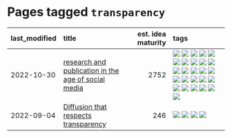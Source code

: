 # Pages tagged `transparency`

|last_modified|title|est. idea maturity|tags
|:---|:---|---:|:---|
|2022-10-30|[research and publication in the age of social media](../research-and-social.md)|2752|[![](https://img.shields.io/badge/tag-arxiv-394ee4)](../tags/arxiv.md) [![](https://img.shields.io/badge/tag-citation-cc5ed7)](../tags/citation.md) [![](https://img.shields.io/badge/tag-corrections-dd597e)](../tags/corrections.md) [![](https://img.shields.io/badge/tag-credit-e8ae48)](../tags/credit.md) [![](https://img.shields.io/badge/tag-curation-b5ec2c)](../tags/curation.md) [![](https://img.shields.io/badge/tag-discoverability-f76896)](../tags/discoverability.md) [![](https://img.shields.io/badge/tag-discussion-1743a)](../tags/discussion.md) [![](https://img.shields.io/badge/tag-feed-0e5ec)](../tags/feed.md) [![](https://img.shields.io/badge/tag-git-36f98)](../tags/git.md) [![](https://img.shields.io/badge/tag-github-3a9a4f)](../tags/github.md) [![](https://img.shields.io/badge/tag-historyofscience-d9f12f)](../tags/historyofscience.md) [![](https://img.shields.io/badge/tag-mastodon-fe76cf)](../tags/mastodon.md) [![](https://img.shields.io/badge/tag-openreview-8fb3d)](../tags/openreview.md) [![](https://img.shields.io/badge/tag-paperswithcode-8a140)](../tags/paperswithcode.md) [![](https://img.shields.io/badge/tag-platform-83cbca)](../tags/platform.md) [![](https://img.shields.io/badge/tag-publication-2b1421)](../tags/publication.md) [![](https://img.shields.io/badge/tag-reproducibility-e33481)](../tags/reproducibility.md) [![](https://img.shields.io/badge/tag-research-b59164)](../tags/research.md) [![](https://img.shields.io/badge/tag-retractions-2b1224)](../tags/retractions.md) [![](https://img.shields.io/badge/tag-search-869cae)](../tags/search.md) [![](https://img.shields.io/badge/tag-socialmedia-3c7f53)](../tags/socialmedia.md) [![](https://img.shields.io/badge/tag-stackoverflow-22d494)](../tags/stackoverflow.md) [![](https://img.shields.io/badge/tag-subscription-90446b)](../tags/subscription.md) [![](https://img.shields.io/badge/tag-transparency-35d2ce)](../tags/transparency.md) [![](https://img.shields.io/badge/tag-twitter-8e95e2)](../tags/twitter.md) [![](https://img.shields.io/badge/tag-validation-be4650)](../tags/validation.md)|
|2022-09-04|[Diffusion that respects transparency](../diffusion-that-respects-transparency.md)|246|[![](https://img.shields.io/badge/tag-completed-5d9a82)](../tags/completed.md) [![](https://img.shields.io/badge/tag-diffusion-d46ff4)](../tags/diffusion.md) [![](https://img.shields.io/badge/tag-image_processing-faa2fc)](../tags/image_processing.md) [![](https://img.shields.io/badge/tag-transparency-35d2ce)](../tags/transparency.md)|